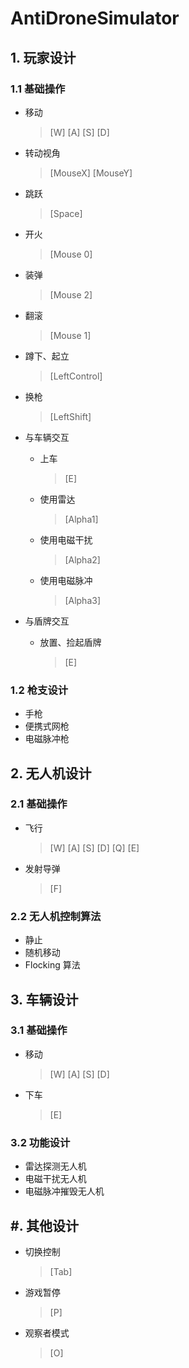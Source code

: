 # AntiDroneSimulator

## 1. 玩家设计

### 1.1 基础操作

* 移动
  
  > [W]	[A]	[S]	[D]
  
* 转动视角
  > [MouseX]	[MouseY]
  
* 跳跃
  > [Space]
  
* 开火
  > [Mouse 0]
  
* 装弹
  > [Mouse 2]
  
* 翻滚
  > [Mouse 1]
  
* 蹲下、起立
  > [LeftControl]
  
* 换枪
  > [LeftShift]
  
* 与车辆交互
  
  * 上车
    > [E]
  * 使用雷达
    
    > [Alpha1]
  * 使用电磁干扰
    > [Alpha2]
  * 使用电磁脉冲
    > [Alpha3]
  
* 与盾牌交互

  * 放置、捡起盾牌

    > [E]

### 1.2 枪支设计

* 手枪
* 便携式网枪
* 电磁脉冲枪



## 2. 无人机设计

### 2.1 基础操作

* 飞行
  > [W]	[A]	[S]	[D]	[Q]	[E] 
* 发射导弹
  > [F]

### 2.2 无人机控制算法

* 静止
* 随机移动
* Flocking 算法



## 3. 车辆设计

### 3.1 基础操作

* 移动
  > [W]	[A]	[S]	[D]
* 下车
  > [E]

### 3.2 功能设计

* 雷达探测无人机
* 电磁干扰无人机
* 电磁脉冲摧毁无人机



## #. 其他设计

* 切换控制
  > [Tab]
* 游戏暂停
  > [P]
* 观察者模式
  > [O]

